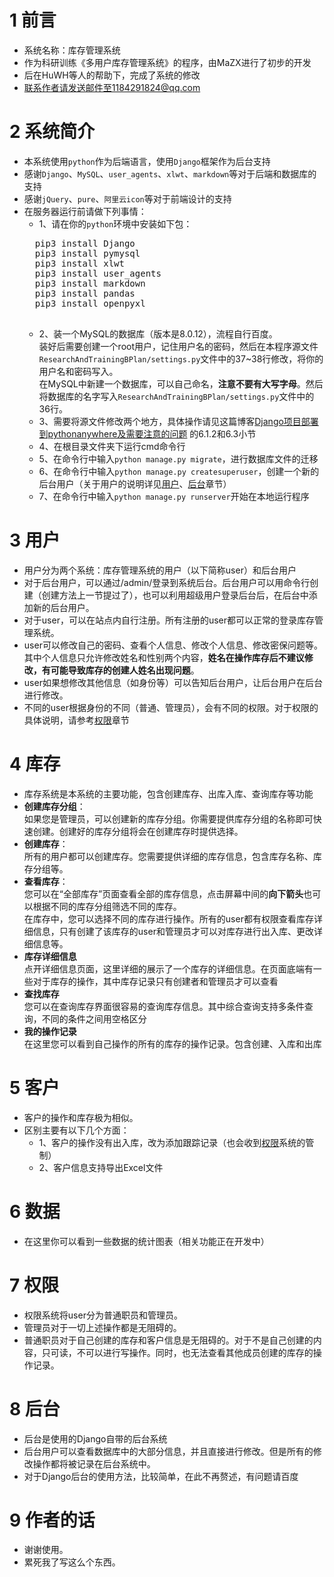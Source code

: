 # <a name='1'></a>1 前言
- 系统名称：库存管理系统
- 作为科研训练《多用户库存管理系统》的程序，由MaZX进行了初步的开发
- 后在HuWH等人的帮助下，完成了系统的修改
- 联系作者请发送邮件至1184291824@qq.com
# <a name='2'></a>2 系统简介
- 本系统使用`python`作为后端语言，使用`Django`框架作为后台支持
- 感谢`Django`、`MySQL`、`user_agents`、`xlwt`、`markdown`等对于后端和数据库的支持
- 感谢`jQuery`、`pure`、`阿里云icon`等对于前端设计的支持
- 在服务器运行前请做下列事情：
    - 1、请在你的`python`环境中安装如下包：
    <pre>
    pip3 install Django
    pip3 install pymysql
    pip3 install xlwt
    pip3 install user_agents
    pip3 install markdown
    pip3 install pandas
    pip3 install openpyxl
    </pre>
    - 2、装一个MySQL的数据库（版本是8.0.12），流程自行百度。<br>装好后需要创建一个root用户，记住用户名的密码，然后在本程序源文件`ResearchAndTrainingBPlan/settings.py`文件中的37~38行修改，将你的用户名和密码写入。<br>在MySQL中新建一个数据库，可以自己命名，**注意不要有大写字母**。然后将数据库的名字写入`ResearchAndTrainingBPlan/settings.py`文件中的36行。
    - 3、需要将源文件修改两个地方，具体操作请见这篇博客[Django项目部署到pythonanywhere及需要注意的问题](https://blog.csdn.net/weixin_43830248/article/details/97154051/) 的6.1.2和6.3小节
    - 4、在根目录文件夹下运行cmd命令行
    - 5、在命令行中输入`python manage.py migrate`，进行数据库文件的迁移
    - 6、在命令行中输入`python manage.py createsuperuser`，创建一个新的后台用户（关于用户的说明详见[用户](#3)、[后台](#8)章节）
    - 7、在命令行中输入`python manage.py runserver`开始在本地运行程序

# <a name='3'></a>3 用户
- 用户分为两个系统：库存管理系统的用户（以下简称user）和后台用户
- 对于后台用户，可以通过/admin/登录到系统后台。后台用户可以用命令行创建（创建方法上一节提过了），也可以利用超级用户登录后台后，在后台中添加新的后台用户。
- 对于user，可以在站点内自行注册。所有注册的user都可以正常的登录库存管理系统。
- user可以修改自己的密码、查看个人信息、修改个人信息、修改密保问题等。其中个人信息只允许修改姓名和性别两个内容，**姓名在操作库存后不建议修改，有可能导致库存的创建人姓名出现问题**。
- user如果想修改其他信息（如身份等）可以告知后台用户，让后台用户在后台进行修改。
- 不同的user根据身份的不同（普通、管理员），会有不同的权限。对于权限的具体说明，请参考[权限](#7)章节
# <a name='4'></a>4 库存
- 库存系统是本系统的主要功能，包含创建库存、出库入库、查询库存等功能
- **创建库存分组**：<br>如果您是管理员，可以创建新的库存分组。你需要提供库存分组的名称即可快速创建。创建好的库存分组将会在创建库存时提供选择。
- **创建库存**：<br>所有的用户都可以创建库存。您需要提供详细的库存信息，包含库存名称、库存分组等。
- **查看库存**：<br>您可以在“全部库存”页面查看全部的库存信息，点击屏幕中间的**向下箭头**也可以根据不同的库存分组筛选不同的库存。<br>在库存中，您可以选择不同的库存进行操作。所有的user都有权限查看库存详细信息，只有创建了该库存的user和管理员才可以对库存进行出入库、更改详细信息等。
- **库存详细信息**<br>点开详细信息页面，这里详细的展示了一个库存的详细信息。在页面底端有一些对于库存的操作，其中库存记录只有创建者和管理员才可以查看
- **查找库存**<br>您可以在查询库存界面很容易的查询库存信息。其中综合查询支持多条件查询，不同的条件之间用空格区分
- **我的操作记录**<br>在这里您可以看到自己操作的所有的库存的操作记录。包含创建、入库和出库
# <a name='5'></a>5 客户
- 客户的操作和库存极为相似。
- 区别主要有以下几个方面：
    - 1、客户的操作没有出入库，改为添加跟踪记录（也会收到[权限](#7)系统的管制）
    - 2、客户信息支持导出Excel文件
# <a name='6'></a>6 数据
- 在这里你可以看到一些数据的统计图表（相关功能正在开发中）
# <a name='7'></a>7 权限
- 权限系统将user分为普通职员和管理员。
- 管理员对于一切上述操作都是无阻碍的。
- 普通职员对于自己创建的库存和客户信息是无阻碍的。对于不是自己创建的内容，只可读，不可以进行写操作。同时，也无法查看其他成员创建的库存的操作记录。
# <a name='8'></a>8 后台
- 后台是使用的Django自带的后台系统
- 后台用户可以查看数据库中的大部分信息，并且直接进行修改。但是所有的修改操作都将被记录在后台系统中。
- 对于Django后台的使用方法，比较简单，在此不再赘述，有问题请百度
# <a name='9'></a>9 作者的话
- 谢谢使用。
- 累死我了写这么个东西。
